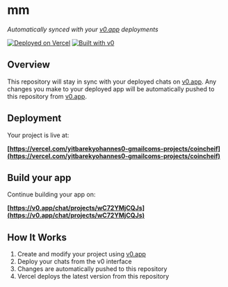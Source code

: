 # mm

*Automatically synced with your [v0.app](https://v0.app) deployments*

[![Deployed on Vercel](https://img.shields.io/badge/Deployed%20on-Vercel-black?style=for-the-badge&logo=vercel)](https://vercel.com/yitbarekyohannes0-gmailcoms-projects/coincheif)
[![Built with v0](https://img.shields.io/badge/Built%20with-v0.app-black?style=for-the-badge)](https://v0.app/chat/projects/wC72YMjCQJs)

## Overview

This repository will stay in sync with your deployed chats on [v0.app](https://v0.app).
Any changes you make to your deployed app will be automatically pushed to this repository from [v0.app](https://v0.app).

## Deployment

Your project is live at:

**[https://vercel.com/yitbarekyohannes0-gmailcoms-projects/coincheif](https://vercel.com/yitbarekyohannes0-gmailcoms-projects/coincheif)**

## Build your app

Continue building your app on:

**[https://v0.app/chat/projects/wC72YMjCQJs](https://v0.app/chat/projects/wC72YMjCQJs)**

## How It Works

1. Create and modify your project using [v0.app](https://v0.app)
2. Deploy your chats from the v0 interface
3. Changes are automatically pushed to this repository
4. Vercel deploys the latest version from this repository
